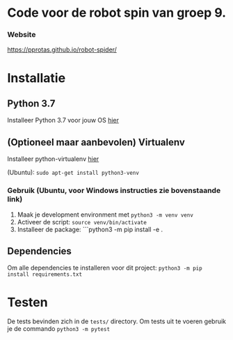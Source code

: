 # Code voor de robot spin van groep 9.
### Website
https://pprotas.github.io/robot-spider/

# Installatie
## Python 3.7
Installeer Python 3.7 voor jouw OS [hier](https://wiki.python.org/moin/BeginnersGuide/Download)
## (Optioneel maar aanbevolen) Virtualenv
Installeer python-virtualenv [hier](https://virtualenv.pypa.io/en/latest/)

(Ubuntu):
```sudo apt-get install python3-venv```
### Gebruik (Ubuntu, voor Windows instructies zie bovenstaande link)
1. Maak je development environment met ```python3 -m venv venv```
2. Activeer de script: ```source venv/bin/activate```
3. Installeer de package: ```python3 -m pip install -e .
## Dependencies
Om alle dependencies te installeren voor dit project: ```python3 -m pip install requirements.txt```
# Testen
De tests bevinden zich in de ```tests/``` directory. Om tests uit te voeren gebruik je de commando ```python3 -m pytest```
